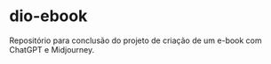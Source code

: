 # dio-ebook
Repositório para conclusão do projeto de criação de um e-book com ChatGPT e Midjourney.
